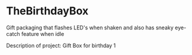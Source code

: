 # TheBirthdayBox
Gift packaging that flashes LED's when shaken and also has sneaky eye-catch feature when idle

Description of project:
 Gift Box for birthday
 1
 
 
 
